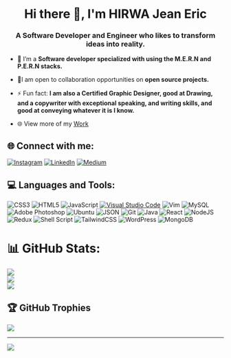 <h1 align="center">Hi there 👋, I'm HIRWA Jean Eric</h1>
<h3 align="center">A Software Developer and Engineer who likes to transform ideas into reality.</h3>

- 🔭 I’m a **Software developer specialized with using the M.E.R.N and P.E.R.N stacks.**

- 👯I am open to collaboration opportunities on **open source projects.**

- ⚡ Fun fact: **I am also a Certified Graphic Designer, good at Drawing, and a copywriter with exceptional speaking, and writing skills, and good at conveying whatever it is I know.**

- 🌐 View more of my [Work](https://erichirwa.com/)

## 🌐 Connect with me:
[![Instagram](https://img.shields.io/badge/Instagram-%23E4405F.svg?logo=Instagram&logoColor=white)](https://www.instagram.com/hirwa_jean_eric/) [![LinkedIn](https://img.shields.io/badge/LinkedIn-%230077B5.svg?logo=linkedin&logoColor=white)](https://rw.linkedin.com/in/jean-eric-hirwa) [![Medium](https://img.shields.io/badge/Medium-12100E?logo=medium&logoColor=white)](https://medium.com/@hirwa)

## 💻 Languages and Tools:
![CSS3](https://img.shields.io/badge/css3-%231572B6.svg?style=for-the-badge&logo=css3&logoColor=white) ![HTML5](https://img.shields.io/badge/html5-%23E34F26.svg?style=for-the-badge&logo=html5&logoColor=white) ![JavaScript](https://img.shields.io/badge/javascript-%23323330.svg?style=for-the-badge&logo=javascript&logoColor=%23F7DF1E) [![Visual Studio Code](https://img.shields.io/badge/Visual_Studio_Code-007ACC?style=for-the-badge&logo=visual-studio-code&logoColor=white)](https://code.visualstudio.com/) ![Vim](https://img.shields.io/badge/Vim-%2311AB00.svg?style=for-the-badge&logo=Vim&logoColor=white) ![MySQL](https://img.shields.io/badge/MySQL-%2300f.svg?style=for-the-badge&logo=mysql&logoColor=white) ![Adobe Photoshop](https://img.shields.io/badge/adobephotoshop-%2331A8FF.svg?style=for-the-badge&logo=adobephotoshop&logoColor=white) ![Ubuntu](https://img.shields.io/badge/Ubuntu-E95420?style=for-the-badge&logo=ubuntu&logoColor=white) ![JSON](https://img.shields.io/badge/json-%23F7DF1E.svg?style=for-the-badge&logo=json&logoColor=000000) ![Git](https://img.shields.io/badge/Git-%23F05032.svg?style=for-the-badge&logo=git&logoColor=white) ![Java](https://img.shields.io/badge/java-%23ED8B00.svg?style=for-the-badge&logo=java&logoColor=white) ![React](https://img.shields.io/badge/react-%2320232a.svg?style=for-the-badge&logo=react&logoColor=%2361DAFB) ![NodeJS](https://img.shields.io/badge/node.js-6DA55F?style=for-the-badge&logo=node.js&logoColor=white) ![Redux](https://img.shields.io/badge/redux-%23593d88.svg?style=for-the-badge&logo=redux&logoColor=white) ![Shell Script](https://img.shields.io/badge/shell_script-%23121011.svg?style=for-the-badge&logo=gnu-bash&logoColor=white) ![TailwindCSS](https://img.shields.io/badge/tailwindcss-%2338B2AC.svg?style=for-the-badge&logo=tailwind-css&logoColor=white) ![WordPress](https://img.shields.io/badge/WordPress-%23117AC9.svg?style=for-the-badge&logo=WordPress&logoColor=white) ![MongoDB](https://img.shields.io/badge/MongoDB-%234ea94b.svg?style=for-the-badge&logo=mongodb&logoColor=white)


# 📊 GitHub Stats:
![](https://github-readme-stats.vercel.app/api?username=hirwajeaneric&theme=dark&hide_border=false&include_all_commits=true&count_private=true)<br/>
![](https://github-readme-streak-stats.herokuapp.com/?user=hirwajeaneric&theme=dark&hide_border=false)<br/>
![](https://github-readme-stats.vercel.app/api/top-langs/?username=hirwajeaneric&theme=dark&hide_border=false&include_all_commits=true&count_private=true&layout=compact)

## 🏆 GitHub Trophies
![](https://github-profile-trophy.vercel.app/?username=hirwajeaneric&theme=radical&no-frame=false&no-bg=false&margin-w=4)

---
[![](https://visitcount.itsvg.in/api?id=hirwajeaneric&icon=0&color=0)](https://visitcount.itsvg.in)
